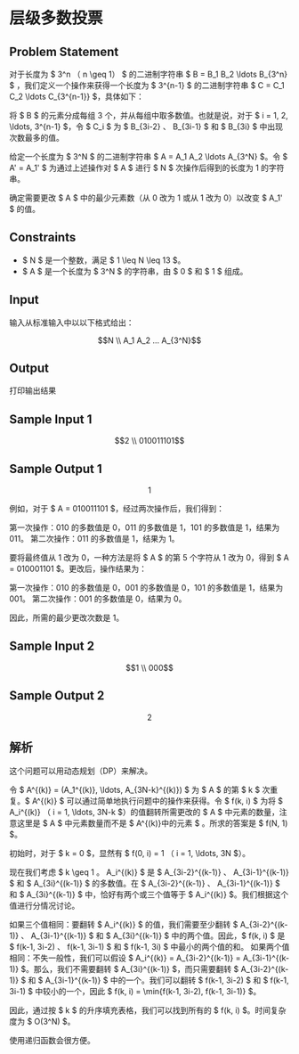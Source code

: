 # 层级多数投票

## Problem Statement
对于长度为 $ 3^n $（$ n \geq 1） $ 的二进制字符串 $ B = B_1 B_2 \ldots B_{3^n} $ ，我们定义一个操作来获得一个长度为 $ 3^{n-1} $ 的二进制字符串 $ C = C_1 C_2 \ldots C_{3^{n-1}} $，具体如下：

将 $ B $ 的元素分成每组 3 个，并从每组中取多数值。也就是说，对于 $ i = 1, 2, \ldots, 3^{n-1} $，令 $ C_i $ 为 $ B_{3i-2} $、$ B_{3i-1} $ 和 $ B_{3i} $ 中出现次数最多的值。

给定一个长度为 $ 3^N $ 的二进制字符串 $ A = A_1 A_2 \ldots A_{3^N} $。令 $ A' = A_1' $ 为通过上述操作对 $ A $ 进行 $ N $ 次操作后得到的长度为 1 的字符串。

确定需要更改 $ A $ 中的最少元素数（从 0 改为 1 或从 1 改为 0）以改变 $ A_1' $ 的值。

## Constraints
- $ N $ 是一个整数，满足 $ 1 \leq N \leq 13 $。
- $ A $ 是一个长度为 $ 3^N $ 的字符串，由 $ 0 $ 和 $ 1 $ 组成。

## Input
输入从标准输入中以以下格式给出：
```math
N \\
A_1 A_2 … A_{3^N}
```

## Output
打印输出结果

## Sample Input 1
```math
2 \\
010011101
```

## Sample Output 1
```math
1
```

例如，对于 $ A = 010011101 $，经过两次操作后，我们得到：

第一次操作：010 的多数值是 0，011 的多数值是 1，101 的多数值是 1，结果为 011。
第二次操作：011 的多数值是 1，结果为 1。

要将最终值从 1 改为 0，一种方法是将 $ A $ 的第 5 个字符从 1 改为 0，得到 $ A = 010001101 $。更改后，操作结果为：

第一次操作：010 的多数值是 0，001 的多数值是 0，101 的多数值是 1，结果为 001。
第二次操作：001 的多数值是 0，结果为 0。

因此，所需的最少更改次数是 1。

## Sample Input 2
```math
1 \\
000
```

## Sample Output 2
```math
2
```

## 解析
这个问题可以用动态规划（DP）来解决。

令 $ A^{(k)} = (A_1^{(k)}, \ldots, A_{3N-k}^{(k)}) $ 为 $ A $ 的第 $ k $ 次重复。$ A^{(k)} $ 可以通过简单地执行问题中的操作来获得。令 $ f(k, i) $ 为将 $ A_i^{(k)} $（$ i = 1, \ldots, 3N-k $）的值翻转所需更改的 $ A $ 中元素的数量，注意这里是 $ A $ 中元素数量而不是 $ A^{(k)}中的元素 $ 。所求的答案是 $ f(N, 1) $。

初始时，对于 $ k = 0 $，显然有 $ f(0, i) = 1 $（$ i = 1, \ldots, 3N $）。

现在我们考虑 $ k \geq 1 $。$ A_i^{(k)} $ 是 $ A_{3i-2}^{(k-1)} $、$ A_{3i-1}^{(k-1)} $ 和 $ A_{3i}^{(k-1)} $ 的多数值。在 $ A_{3i-2}^{(k-1)} $、$ A_{3i-1}^{(k-1)} $ 和 $ A_{3i}^{(k-1)} $ 中，恰好有两个或三个值等于 $ A_i^{(k)} $。我们根据这个值进行分情况讨论。

如果三个值相同：要翻转 $ A_i^{(k)} $ 的值，我们需要至少翻转 $ A_{3i-2}^{(k-1)} $、$ A_{3i-1}^{(k-1)} $ 和 $ A_{3i}^{(k-1)} $ 中的两个值。因此，$ f(k, i) $ 是 $ f(k-1, 3i-2) $、$ f(k-1, 3i-1) $ 和 $ f(k-1, 3i) $ 中最小的两个值的和。
如果两个值相同：不失一般性，我们可以假设 $ A_i^{(k)} = A_{3i-2}^{(k-1)} = A_{3i-1}^{(k-1)} $。那么，我们不需要翻转 $ A_{3i}^{(k-1)} $，而只需要翻转 $ A_{3i-2}^{(k-1)} $ 和 $ A_{3i-1}^{(k-1)} $ 中的一个。我们可以翻转 $ f(k-1, 3i-2) $ 和 $ f(k-1, 3i-1) $ 中较小的一个，因此 $ f(k, i) = \min\{f(k-1, 3i-2), f(k-1, 3i-1)\} $。

因此，通过按 $ k $ 的升序填充表格，我们可以找到所有的 $ f(k, i) $。时间复杂度为 $ O(3^N) $。

使用递归函数会很方便。
